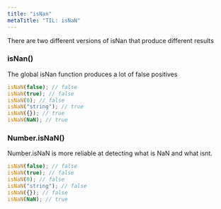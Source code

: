 ```yaml
---
title: "isNan"
metaTitle: "TIL: isNaN"
---
```


There are two different versions of isNan that produce different results

### isNan()

The global isNan function produces a lot of false positives

```javascript
isNaN(false); // false
isNaN(true); // false
isNaN(0); // false
isNaN("string"); // true
isNaN({}); // true
isNaN(NaN); // true
```

### Number.isNaN()

Number.isNaN is more reliable at detecting what is NaN and what isnt.

```javascript
isNaN(false); // false
isNaN(true); // false
isNaN(0); // false
isNaN("string"); // false
isNaN({}); // false
isNaN(NaN); // true
```
